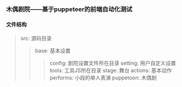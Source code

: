 ### 木偶剧院——基于puppeteer的前端自动化测试
#### 文件结构
> src: 源码目录
>> base: 基本设置
>>> config: 剧院设置文件所在目录
>>> setting: 用户自定义设置
>>> tools: 工具JS所在目录
>> stage: 舞台
>>> actions: 基本动作
>>> performs: 小段的单人表演
>>> puppetoon: 木偶剧
